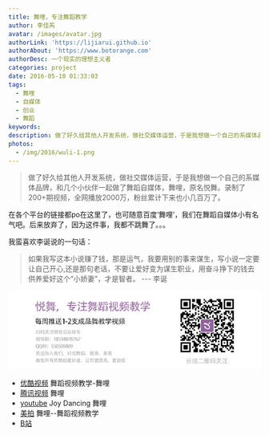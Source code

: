 ```yaml
---
title: 舞哩，专注舞蹈教学
author: 李佳芮
avatar: /images/avatar.jpg
authorLink: 'https://lijiarui.github.io'
authorAbout: 'https://www.botorange.com'
authorDesc: 一个现实的理想主义者
categories: project
date: 2016-05-10 01:33:03
tags: 
  - 舞哩 
  - 自媒体 
  - 创业
  - 舞蹈
keywords:
description: 做了好久给其他人开发系统，做社交媒体运营，于是我想做一个自己的系媒体品牌，和几个小伙伴一起做了舞蹈自媒体，舞哩，原名悦舞。录制了200+期视频，全网播放2000万，粉丝累计下来也小几百万了。
photos:
  - /img/2016/wuli-1.png
---
```


> 做了好久给其他人开发系统，做社交媒体运营，于是我想做一个自己的系媒体品牌，和几个小伙伴一起做了舞蹈自媒体，舞哩，原名悦舞。录制了200+期视频，全网播放2000万，粉丝累计下来也小几百万了。

在各个平台的链接都po在这里了，也可随意百度‘舞哩’，我们在舞蹈自媒体小有名气吧。后来放弃了，因为这件事，我都不跳舞了。。。

我蛮喜欢李诞说的一句话：

> 如果我写这本小说赚了钱，那是运气，我要用别的事来谋生，写小说一定要让自己开心,还是那句老话，不要让爱好变为谋生职业，用奋斗挣下的钱去供养爱好这个“小娇妻”，才是智者。 --- 李诞 ​​​

![](/img/2016/wuli-2.jpg)

- [优酷视频](http://i.youku.com/yuewuu) 舞蹈视频教学-舞哩
- [腾讯视频](http://v.qq.com/vplus/yuewu) 舞哩
- [youtube](https://www.youtube.com/channel/UC9NRUJ2lZJ3YwqKxR6WAahw) Joy Dancing 舞哩
- [美拍](http://www.meipai.com/user/1067338769)  舞哩--舞蹈视频教学
- [B站](https://space.bilibili.com/25009001#/)